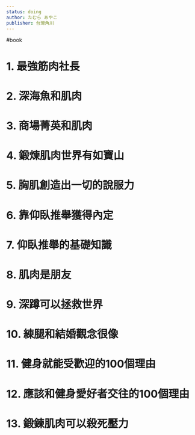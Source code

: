 ```yaml
---
status: doing
author: たむら あやこ
publisher: 台灣角川
---
```

#book 
# 1. 最強筋肉社長

# 2. 深海魚和肌肉

# 3. 商場菁英和肌肉

# 4. 鍛煉肌肉世界有如寶山

# 5. 胸肌創造出一切的說服力

# 6. 靠仰臥推舉獲得內定

# 7. 仰臥推舉的基礎知識

# 8. 肌肉是朋友

# 9. 深蹲可以拯救世界

# 10. 練腿和結婚觀念很像

# 11. 健身就能受歡迎的100個理由

# 12. 應該和健身愛好者交往的100個理由

# 13. 鍛鍊肌肉可以殺死壓力

